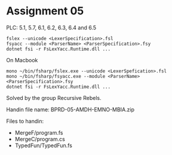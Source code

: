 # Assignment 05

PLC: 5.1, 5.7, 6.1, 6.2, 6.3, 6.4 and 6.5

```{}
fslex --unicode <LexerSpecification>.fsl
fsyacc --module <ParserName> <ParserSpecification>.fsy
dotnet fsi -r FsLexYacc.Runtime.dll ...
```
On Macbook
```{}
mono ~/bin/fsharp/fslex.exe --unicode <LexerSpefication>.fsl
mono ~/bin/fsharp/fsyacc.exe --module <ParserName> <ParserSpecification>.fsy
dotnet fsi -r FsLexYacc.Runtime.dll ...
```
Solved by the group Recursive Rebels.

Handin file name: BPRD-05-AMDH-EMNO-MBIA.zip

Files to handin:

- MergeF/program.fs
- MergeC/program.cs
- TypedFun/TypedFun.fs

